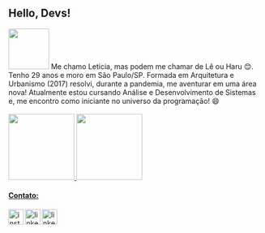 ## Hello, Devs!
<img width="80px" src="https://user-images.githubusercontent.com/80927546/166112953-2c0b3fa9-c386-488c-a45b-1383c92cc623.gif" style="max-width: 100%;">
Me chamo Leticia, mas podem me chamar de Lê ou Haru 😊. Tenho 29 anos e moro em São Paulo/SP.
Formada em Arquitetura e Urbanismo (2017) resolvi, durante a pandemia, me aventurar em uma área nova! Atualmente estou cursando Análise e Desenvolvimento de Sistemas e, me encontro como iniciante no universo da programação! 😄
</br>
</br>

<div>
<a href="https://github.com/leticiaharumi">
<img height="130em" src="https://github-readme-stats.vercel.app/api/top-langs/?username=leticiaharumi&layout=compact&langs_count=7&theme=dracula"/>
<img height="130em" src="https://github-readme-stats.vercel.app/api?username=leticiaharumi&show_icons=true&theme=dracula&include_all_commits=true&count_private=true"/>
</div>

  
#### Contato: 
  <a href="https://instagram.com/lehuemura" rel="nofollow">
  <img align="left" width="30px" src="https://user-images.githubusercontent.com/80927546/166112592-78c04149-5cc6-4267-b326-8f1de25e225f.png" alt="instagram" style="max-width: 100%;">
   <a href="https://www.linkedin.com/in/leticiauemura/" rel="nofollow">
    <img align="left" width="30px" src="https://user-images.githubusercontent.com/80927546/166111548-e138199c-d39d-441e-b1e4-147cb2e70d0a.png" alt="linkedin" style="max-width: 100%;">
  </a>
  <a href="mailto:leticia.uemura@outlook.com">
    <img align="left" width="30px" src="https://user-images.githubusercontent.com/80927546/166112447-56ce50d0-4c74-4ead-9ff0-5f760b213035.png" alt="linkedin" style="max-width: 100%;">
  </a>
  
